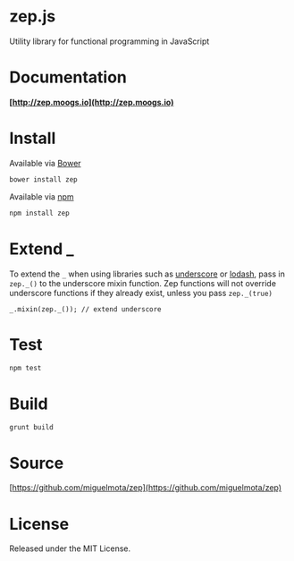 # zep.js

Utility library for functional programming in JavaScript


# Documentation

**[http://zep.moogs.io](http://zep.moogs.io)**

# Install

Available via [Bower](http://bower.io/)

```bash
bower install zep
```

Available via [npm](https://www.npmjs.org/)

```bash
npm install zep
```


# Extend _

To extend the `_` when using libraries such as [underscore](http://underscorejs.org/) or [lodash](http://lodash.com/), pass in `zep._()` to the underscore mixin function. Zep functions will not override underscore functions if they already exist, unless you pass `zep._(true)`

```
_.mixin(zep._()); // extend underscore
```

# Test

```
npm test
```

# Build

```
grunt build
```

# Source

[https://github.com/miguelmota/zep](https://github.com/miguelmota/zep)

# License

Released under the MIT License.
